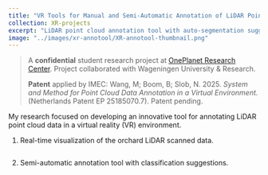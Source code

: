 ```yaml
---
title: "VR Tools for Manual and Semi-Automatic Annotation of LiDAR Point Clouds"
collection: XR-projects
excerpt: "LiDAR point cloud annotation tool with auto-segmentation suggection in VR environment."
image: "../images/xr-annotool/XR-annotool-thumbnail.png"
---
```

> A **confidential** student research project at [OnePlanet Research Center](https://www.oneplanetresearch.nl/). Project collaborated with Wageningen University & Research.
>
> **Patent** applied by IMEC: Wang, M; Boom, B; Slob, N. 2025. *System and Method for Point Cloud Data Annotation in a Virtual Environment.* (Netherlands Patent EP 25185070.7). Patent pending.

My research focused on developing an innovative tool for annotating LiDAR point cloud data in a virtual reality (VR) environment.

1. Real-time visualization of the orchard LiDAR scanned data.

<img src="{{site.url}}/images/xr-annotool/XR-annotool-visual.png" alt="">

2. Semi-automatic annotation tool with classification suggestions.

<img src="{{site.url}}/images/xr-annotool/XR-annotool-seg.png" alt="" >
